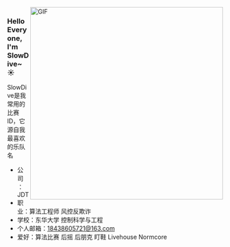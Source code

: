 <img align="right" alt="GIF" src="https://user-images.githubusercontent.com/57030042/156145287-506360c8-2a0e-4a90-9391-421b6873e27c.jpg" width="450" />

### Hello Everyone, I'm SlowDive~ ☀️ 
SlowDive是我常用的比赛ID，它源自我最喜欢的乐队名
- 公司：JDT 
- 职业：算法工程师 风控反欺诈    
- 学校：东华大学 控制科学与工程
- 个人邮箱：18438605721@163.com
- 爱好：算法比赛 后摇 后朋克 盯鞋 Livehouse Normcore


<!--
**qkx1998/qkx1998** is a ✨ _special_ ✨ repository because its `README.md` (this file) appears on your GitHub profile.
-->


